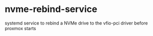 # nvme-rebind-service
systemd service to rebind a NVMe drive to the vfio-pci driver before proxmox starts
